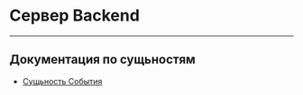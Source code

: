 <p align="center">
  <b><h1>Сервер Backend</h1></b>
</p>

---

## Документация по сущьностям

- [Сущьность События](./event/README.md)
